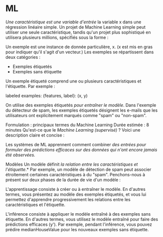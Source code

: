 # ML


*Une caractéristique est une variable d'entrée*  la variable x dans une régression linéaire simple. 
Un projet de Machine Learning simple peut utiliser une seule caractéristique, tandis qu'un projet plus sophistiqué en utilisera plusieurs millions, spécifiés sous la forme :



Un exemple est une instance de donnée particulière, x. (x est mis en gras pour indiquer qu'il s'agit d'un vecteur.) Les exemples se répartissent dans deux catégories :

* Exemples étiquetés
* Exemples sans étiquette

Un exemple étiqueté comprend une ou plusieurs caractéristiques et l'étiquette. Par exemple :

labeled examples: {features, label}: (x, y)

On utilise des exemples étiquetés *pour entraîner le modèle*. 
Dans l'exemple du détecteur de spam, les exemples étiquetés désignent les e-mails que les utilisateurs ont explicitement marqués comme "spam" ou "non-spam".



Formulation : principaux termes du Machine Learning
Durée estimée : 8 minutes
Qu'est-ce que le *Machine Learning (supervisé)* ? Voici une description claire et concise :

Les systèmes de ML apprennent comment combiner *des entrées pour formuler des prédictions efficaces sur des données qui n'ont encore jamais été observées.*

Modèles
Un modèle définit *la relation entre les caractéristiques et l'étiquette*.* Par exemple, un modèle de détection de spam peut associer étroitement certaines caractéristiques à du "spam". Penchons-nous à présent sur deux phases de la durée de vie d'un modèle :

L'apprentissage consiste à créer ou à entraîner le modèle. En d'autres termes, vous présentez au modèle des exemples étiquetés, et vous lui permettez d'apprendre progressivement les relations entre les caractéristiques et l'étiquette.

L'inférence consiste à appliquer le modèle entraîné à des exemples sans étiquette. En d'autres termes, vous utilisez le modèle entraîné pour faire des prédictions efficaces (y'). Par exemple, pendant l'inférence, vous pouvez prédire medianHouseValue pour les nouveaux exemples sans étiquette.